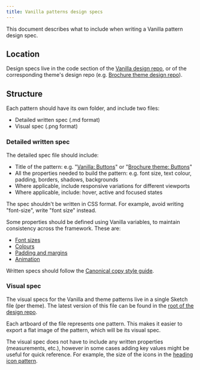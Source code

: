 ```yaml
---
title: Vanilla patterns design specs
---
```


This document describes what to include when writing a Vanilla pattern design spec.

## Location

Design specs live in the code section of the [Vanilla design repo](https://github.com/ubuntudesign/vanilla-design), or of the corresponding theme's design repo (e.g. [Brochure theme design repo](https://github.com/ubuntudesign/vanilla-brochure-theme-design)).

## Structure 

Each pattern should have its own folder, and include two files:
- Detailed written spec (.md format)
- Visual spec (.png format)

### Detailed written spec

The detailed spec file should include:

- Title of the pattern: e.g. "[Vanilla: Buttons](https://github.com/ubuntudesign/vanilla-design/blob/master/Buttons/buttons.md)" or "[Brochure theme: Buttons](https://github.com/ubuntudesign/vanilla-brochure-theme-design/blob/master/Buttons/buttons.md)"
- All the properties needed to build the pattern: e.g. font size, text colour, padding, borders, shadows, backgrounds 
- Where applicable, include responsive variations for different viewports
- Where applicable, include: hover, active and focused states

The spec shouldn't be written in CSS format. For example, avoid writing "font-size", write "font size" instead.

Some properties should be defined using Vanilla variables, to maintain consistency across the framework. These are:

- [Font sizes](https://docs.vanillaframework.io/en/base/typography)
- [Colours](https://docs.vanillaframework.io/en/settings/color-settings)
- [Padding and margins](https://docs.vanillaframework.io/en/settings/spacing-settings)
- [Animation](https://github.com/vanilla-framework/vanilla-framework/blob/develop/scss/_settings_animations.scss)

Written specs should follow the [Canonical copy style guide](https://github.com/canonical-webteam/practices/blob/master/content/copy-reviews.md). 

### Visual spec

The visual specs for the Vanilla and theme patterns live in a single Sketch file (per theme). The latest version of this file can be found in the [root of the design repo](https://github.com/ubuntudesign/vanilla-design).

Each artboard of the file represents one pattern. This makes it easier to export a flat image of the pattern, which will be its visual spec.

The visual spec does not have to include any written properties (measurements, etc.), however in some cases adding key values might be useful for quick reference. For example, the size of the icons in the [heading icon pattern](https://github.com/ubuntudesign/vanilla-brochure-theme-design/blob/master/Heading%20icon/heading-icon.png).